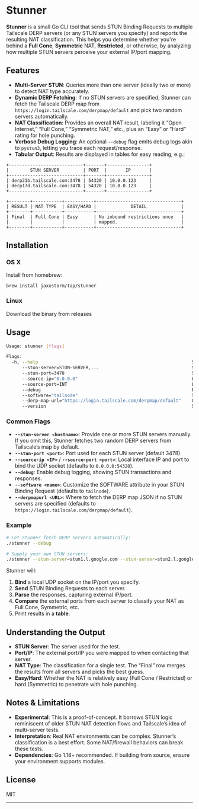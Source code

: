 # Stunner

**Stunner** is a small Go CLI tool that sends STUN Binding Requests to multiple Tailscale DERP servers (or any STUN servers you specify) and reports the resulting NAT classification. This helps you determine whether you're behind a **Full Cone**, **Symmetric** NAT, **Restricted**, or otherwise, by analyzing how multiple STUN servers perceive your external IP/port mapping.

## Features

- **Multi-Server STUN**: Queries more than one server (ideally two or more) to detect NAT type accurately.
- **Dynamic DERP Fetching**: If no STUN servers are specified, Stunner can fetch the Tailscale DERP map from `https://login.tailscale.com/derpmap/default` and pick two random servers automatically.
- **NAT Classification**: Provides an overall NAT result, labeling it “Open Internet,” “Full Cone,” “Symmetric NAT,” etc., plus an “Easy” or “Hard” rating for hole punching.
- **Verbose Debug Logging**: An optional `--debug` flag emits debug logs akin to `pystun3`, letting you trace each request/response.
- **Tabular Output**: Results are displayed in tables for easy reading, e.g.:

```
+----------------------------+-------+----------------+
|        STUN SERVER         | PORT  |       IP       |
+----------------------------+-------+----------------+
| derp21b.tailscale.com:3478 | 54320 | 10.0.0.123     |
| derp17d.tailscale.com:3478 | 54320 | 10.0.0.123     |
+----------------------------+-------+----------------+

+--------+-----------+-----------+--------------------------------+
| RESULT | NAT TYPE  | EASY/HARD |             DETAIL             |
+--------+-----------+-----------+--------------------------------+
| Final  | Full Cone | Easy      | No inbound restrictions once   |
|        |           |           | mapped.                        |
+--------+-----------+-----------+--------------------------------+
```

## Installation

### OS X

Install from homebrew:

```
brew install jaxxstorm/tap/stunner
```

### Linux

Download the binary from releases


## Usage

```bash
Usage: stunner [flags]

Flags:
  -h, --help                                                          Show context-sensitive help.
      --stun-server=STUN-SERVER,...                                   STUN servers to use for detection
      --stun-port=3478                                                STUN port to use for detection
      --source-ip="0.0.0.0"                                           Local IP to bind
      --source-port=INT                                               Local port to bind
      --debug                                                         Enable debug logging
      --software="tailnode"                                           Software to send for STUN request
      --derp-map-url="https://login.tailscale.com/derpmap/default"    URL to fetch DERP map from
      --version                                                       Show version
```

### Common Flags

- **`--stun-server <hostname>`**: Provide one or more STUN servers manually. If you omit this, Stunner fetches two random DERP servers from Tailscale’s map by default.
- **`--stun-port <port>`**: Port used for each STUN server (default 3478).
- **`--source-ip <IP>`** / **`--source-port <port>`**: Local interface IP and port to bind the UDP socket (defaults to `0.0.0.0:54320`).
- **`--debug`**: Enable debug logging, showing STUN transactions and responses.
- **`--software <name>`**: Customize the SOFTWARE attribute in your STUN Binding Request (defaults to `tailnode`).
- **`--derpmapurl <URL>`**: Where to fetch the DERP map JSON if no STUN servers are specified (defaults to `https://login.tailscale.com/derpmap/default`).

### Example

```bash
# Let Stunner fetch DERP servers automatically:
./stunner --debug

# Supply your own STUN servers:
./stunner --stun-server=stun1.l.google.com --stun-server=stun2.l.google.com
```

Stunner will:

1. **Bind** a local UDP socket on the IP/port you specify.
2. **Send** STUN Binding Requests to each server.
3. **Parse** the responses, capturing external IP/port.
4. **Compare** the external ports from each server to classify your NAT as Full Cone, Symmetric, etc.
5. Print results in a **table**.

## Understanding the Output

- **STUN Server**: The server used for the test.
- **Port/IP**: The external port/IP you were mapped to when contacting that server.
- **NAT Type**: The classification for a single test. The “Final” row merges the results from all servers and picks the best guess.
- **Easy/Hard**: Whether the NAT is relatively easy (Full Cone / Restricted) or hard (Symmetric) to penetrate with hole punching.

## Notes & Limitations

- **Experimental**: This is a proof-of-concept. It borrows STUN logic reminiscent of older STUN NAT detection flows and Tailscale’s idea of multi-server tests.
- **Interpretation**: Real NAT environments can be complex. Stunner’s classification is a best effort. Some NAT/firewall behaviors can break these tests.
- **Dependencies**: Go 1.18+ recommended. If building from source, ensure your environment supports modules.

## License

MIT

---

